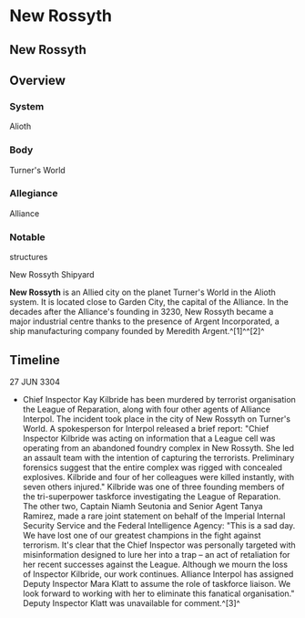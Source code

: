 # New Rossyth
## New Rossyth

		

## Overview

### System

Alioth

### Body

Turner's World

### Allegiance

Alliance

### Notable
structures

New Rossyth Shipyard

**New Rossyth** is an Allied city on the planet Turner's World in the Alioth system. It is located close to Garden City, the capital of the Alliance. In the decades after the Alliance's founding in 3230, New Rossyth became a major industrial centre thanks to the presence of Argent Incorporated, a ship manufacturing company founded by Meredith Argent.^[1]^^[2]^

## Timeline

27 JUN 3304

- Chief Inspector Kay Kilbride has been murdered by terrorist organisation the League of Reparation, along with four other agents of Alliance Interpol. The incident took place in the city of New Rossyth on Turner's World. A spokesperson for Interpol released a brief report: "Chief Inspector Kilbride was acting on information that a League cell was operating from an abandoned foundry complex in New Rossyth. She led an assault team with the intention of capturing the terrorists. Preliminary forensics suggest that the entire complex was rigged with concealed explosives. Kilbride and four of her colleagues were killed instantly, with seven others injured." Kilbride was one of three founding members of the tri-superpower taskforce investigating the League of Reparation. The other two, Captain Niamh Seutonia and Senior Agent Tanya Ramirez, made a rare joint statement on behalf of the Imperial Internal Security Service and the Federal Intelligence Agency: "This is a sad day. We have lost one of our greatest champions in the fight against terrorism. It's clear that the Chief Inspector was personally targeted with misinformation designed to lure her into a trap – an act of retaliation for her recent successes against the League. Although we mourn the loss of Inspector Kilbride, our work continues. Alliance Interpol has assigned Deputy Inspector Mara Klatt to assume the role of taskforce liaison. We look forward to working with her to eliminate this fanatical organisation." Deputy Inspector Klatt was unavailable for comment.^[3]^